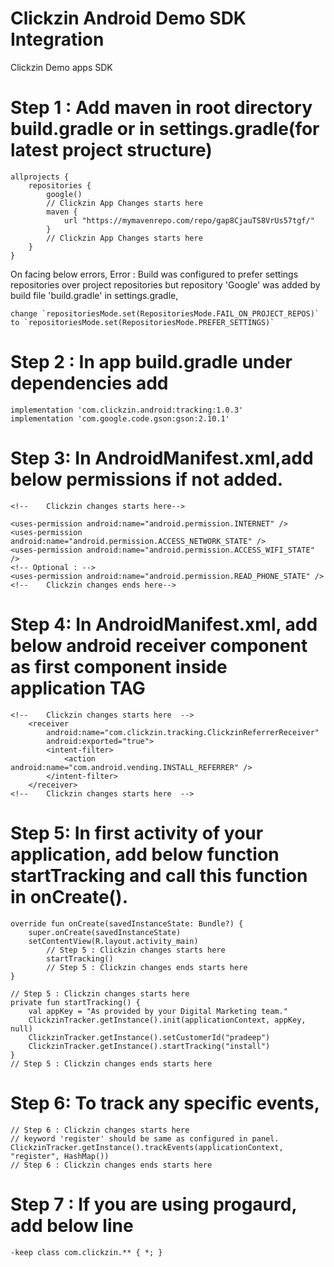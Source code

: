 # Clickzin Android Demo SDK Integration

Clickzin Demo apps SDK

# Step 1 : Add maven in root directory build.gradle or in settings.gradle(for latest project structure)

    allprojects { 
        repositories { 
            google()
            // Clickzin App Changes starts here
            maven { 
                url "https://mymavenrepo.com/repo/gap8CjauTS8VrUs57tgf/"
            }
            // Clickzin App Changes starts here
        }
    }

On facing below errors,
Error : Build was configured to prefer settings repositories over project repositories but
repository 'Google' was added by build file 'build.gradle' in settings.gradle,

    change `repositoriesMode.set(RepositoriesMode.FAIL_ON_PROJECT_REPOS)`
    to `repositoriesMode.set(RepositoriesMode.PREFER_SETTINGS)`

# Step 2 : In app build.gradle under dependencies add

    implementation 'com.clickzin.android:tracking:1.0.3'
    implementation 'com.google.code.gson:gson:2.10.1'

# Step 3: In AndroidManifest.xml,add below permissions if not added.

    <!--    Clickzin changes starts here-->

    <uses-permission android:name="android.permission.INTERNET" />
    <uses-permission android:name="android.permission.ACCESS_NETWORK_STATE" />
    <uses-permission android:name="android.permission.ACCESS_WIFI_STATE" />
    <!-- Optional : -->
    <uses-permission android:name="android.permission.READ_PHONE_STATE" />
    <!--    Clickzin changes ends here-->

# Step 4: In AndroidManifest.xml, add below android receiver component as first component inside application TAG

    <!--    Clickzin changes starts here  -->
        <receiver
            android:name="com.clickzin.tracking.ClickzinReferrerReceiver"
            android:exported="true">
            <intent-filter>
                <action android:name="com.android.vending.INSTALL_REFERRER" />
            </intent-filter>
        </receiver>
    <!--    Clickzin changes starts here  -->

# Step 5: In first activity of your application, add below function startTracking and call this  function in onCreate().

    override fun onCreate(savedInstanceState: Bundle?) {
        super.onCreate(savedInstanceState)
        setContentView(R.layout.activity_main)
            // Step 5 : Clickzin changes starts here
            startTracking()
            // Step 5 : Clickzin changes ends starts here
    }

    // Step 5 : Clickzin changes starts here
    private fun startTracking() {
        val appKey = "As provided by your Digital Marketing team."
        ClickzinTracker.getInstance().init(applicationContext, appKey, null)
        ClickzinTracker.getInstance().setCustomerId("pradeep")
        ClickzinTracker.getInstance().startTracking("install")
    }
    // Step 5 : Clickzin changes ends starts here

# Step 6: To track any specific events,

    // Step 6 : Clickzin changes starts here
    // keyword 'register' should be same as configured in panel.
    ClickzinTracker.getInstance().trackEvents(applicationContext, "register", HashMap())
    // Step 6 : Clickzin changes ends starts here

# Step 7 : If you are using progaurd, add below line

    -keep class com.clickzin.** { *; }


